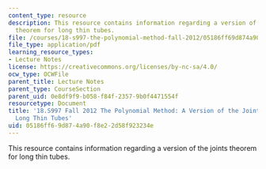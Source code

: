 ```yaml
---
content_type: resource
description: This resource contains information regarding a version of the joints
  theorem for long thin tubes.
file: /courses/18-s997-the-polynomial-method-fall-2012/05186ff69d874a90f8e22d58f923234e_MIT18_S997F12_lec34.pdf
file_type: application/pdf
learning_resource_types:
- Lecture Notes
license: https://creativecommons.org/licenses/by-nc-sa/4.0/
ocw_type: OCWFile
parent_title: Lecture Notes
parent_type: CourseSection
parent_uid: 0e8df9f9-b058-f84f-2357-9b0f4471554f
resourcetype: Document
title: '18.S997 Fall 2012 The Polynomial Method: A Version of the Joints Theorem for
  Long Thin Tubes'
uid: 05186ff6-9d87-4a90-f8e2-2d58f923234e
---
```

This resource contains information regarding a version of the joints theorem for long thin tubes.